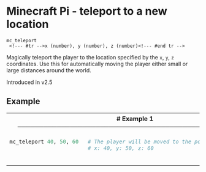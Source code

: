 # Minecraft Pi - teleport to a new location

```
mc_teleport 
 <!--- #tr -->x (number), y (number), z (number)<!--- #end tr -->
```


Magically teleport the player to the location specified by the `x`, `y`, `z` coordinates. Use this for automatically moving the player either small or large distances around the world.

Introduced in v2.5

## Example

<table class="examples">
<tr>
<th colspan="2" class="even head"># Example 1 ──────────────────────────────────────────────────────</th>
</tr>
<tr>
<td class="even">

```ruby
mc_teleport 40, 50, 60 
                       



```

</td>
<td class="even">

<!--- #tr -->
```ruby
# The player will be moved to the position with coords:
# x: 40, y: 50, z: 60



```
<!--- #end tr -->

</td>
</tr>
</table>

